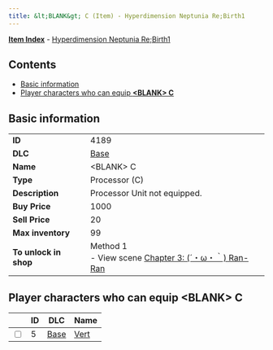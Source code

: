 ```yaml
---
title: &lt;BLANK&gt; C (Item) - Hyperdimension Neptunia Re;Birth1
---
```


[**Item Index**](/neptunia/rb1/item/index.html) - [Hyperdimension Neptunia Re;Birth1](/neptunia/rb1)

## Contents

- [Basic information](#basic-information)
- [Player characters who can equip **&lt;BLANK&gt; C**](#player-characters-who-can-equip-blank-c)

## Basic information

|   |   |
| -- | -- |
| **ID** | 4189 |
| **DLC** | [Base](/neptunia/rb1/dlc/1-base.html) |
| **Name** | &lt;BLANK&gt; C |
| **Type** | Processor (C) |
| **Description** | Processor Unit not equipped. |
| **Buy Price** | 1000 |
| **Sell Price** | 20 |
| **Max inventory** | 99 |
| **To unlock in shop** | Method 1<br />- View scene [Chapter 3: (´・ω・｀) Ran-Ran](/neptunia/rb1/scene/1-309-chapter-3-ran-ran.html) |


## Player characters who can equip **&lt;BLANK&gt; C**

|    | ID | DLC | Name |
| -- | -- | --- | ---- |
| <input type="checkbox" id="rb1-player-1-5" class="trackbox" /> | 5 | [Base](/neptunia/rb1/dlc/1-base.html) | [Vert](/neptunia/rb1/player/1-5-vert.html) |
